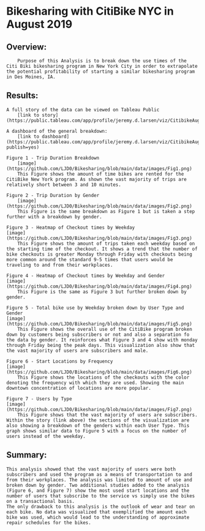 # Bikesharing with CitiBike NYC in August 2019

## Overview:

        Purpose of this Analysis is to break down the use times of the Citi Biki bikesharing program in New York City in order to extrapolate the potential profitability of starting a similar bikesharing program in Des Moines, IA.

## Results:

    A full story of the data can be viewed on Tableau Public
        [link to story](https://public.tableau.com/app/profile/jeremy.d.larsen/viz/CitibikeAugust2019_16709852356800/August2019CitibikeAnalysis#1)

    A dashboard of the general breakdown:
        [link to dashboard] (https://public.tableau.com/app/profile/jeremy.d.larsen/viz/CitibikeAugust2019_16709852356800/AugustSummaryDashboard?publish=yes)

    Figure 1 - Trip Duration Breakdown
        [image](https://github.com/LJD0/Bikesharing/blob/main/data/images/Fig1.png)
        This Figure shows the amount of time bikes are rented for the CitiBike New York program. As shown the vast majority of trips are relatively short between 3 and 10 minutes.

    Figure 2 - Trip Duration by Gender
        [image](https://github.com/LJD0/Bikesharing/blob/main/data/images/Fig2.png)
        This Figure is the same breakdown as Figure 1 but is taken a step further with a breakdown by gender.

    Figure 3 - Heatmap of Checkout times by Weekday
    [image](https://github.com/LJD0/Bikesharing/blob/main/data/images/Fig3.png)
        This Figure shows the amount of trips taken each weekday based on the starting time of the checkout. It shows a trend that the number of bike checkouts is greater Monday through Friday with checkouts being more common around the standard 9-5 times that users would be traveling to and from their workplaces.

    Figure 4 - Heatmap of Checkout times by Weekday and Gender
    [image](https://github.com/LJD0/Bikesharing/blob/main/data/images/Fig4.png)
        This Figure is the same as Figure 3 but further broken down by gender.

    Figure 5 - Total bike use by Weekday broken down by User Type and Gender
    [image](https://github.com/LJD0/Bikesharing/blob/main/data/images/Fig5.png)
        This Figure shows the overall use of the CitiBike program broken down by customers being subscribers or not and also a separation fo the data by gender. It reinforces what Figure 3 and 4 show with monday through Friday being the peak days. This visualization also show that the vast majority of users are subscribers and male.

    Figure 6 - Start Locations by Frequency
    [image](https://github.com/LJD0/Bikesharing/blob/main/data/images/Fig6.png)
        This Figure shows the locations of the checkouts with the color denoting the frequency with which they are used. Showing the main downtown concentration of locations are more popular.

    Figure 7 - Users by Type
    [image](https://github.com/LJD0/Bikesharing/blob/main/data/images/Fig7.png)
        This Figure shows that the vast majority of users are subscribers. Within the story (link above) the sections of the visualization are also showing a breakdown of the genders within each User Type. This graph shows similar data to Figure 5 with a focus on the number of users instead of the weekday.

## Summary:

    This analysis showed that the vast majority of users were both subscribers and used the program as a means of transportation to and from their workplaces. The analysis was limited to amount of use and broken down by gender. Two additional studies added to the analysis (Figure 6, and Figure 7) show the most used start locations and the number of users that subscribe to the service vs simply use the bikes on a transactional basis.
    The only drawback to this analysis is the outlook of wear and tear on each bike. No data was visualized that exemplified the amount each bike was used, which would lead to the understanding of approximate repair schedules for the bikes.
